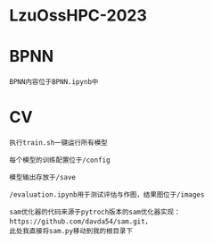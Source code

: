 # LzuOssHPC-2023

# BPNN

    BPNN内容位于BPNN.ipynb中

# CV

    执行train.sh一键运行所有模型

    每个模型的训练配置位于/config

    模型输出存放于/save

    /evaluation.ipynb用于测试评估与作图，结果图位于/images

    sam优化器的代码来源于pytroch版本的sam优化器实现： https://github.com/davda54/sam.git，
    此处我直接将sam.py移动到我的根目录下
